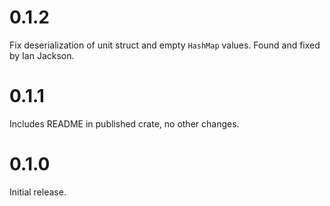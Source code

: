 # 0.1.2

Fix deserialization of unit struct and empty `HashMap` values. Found
and fixed by Ian Jackson.

# 0.1.1

Includes README in published crate, no other changes.

# 0.1.0

Initial release.
